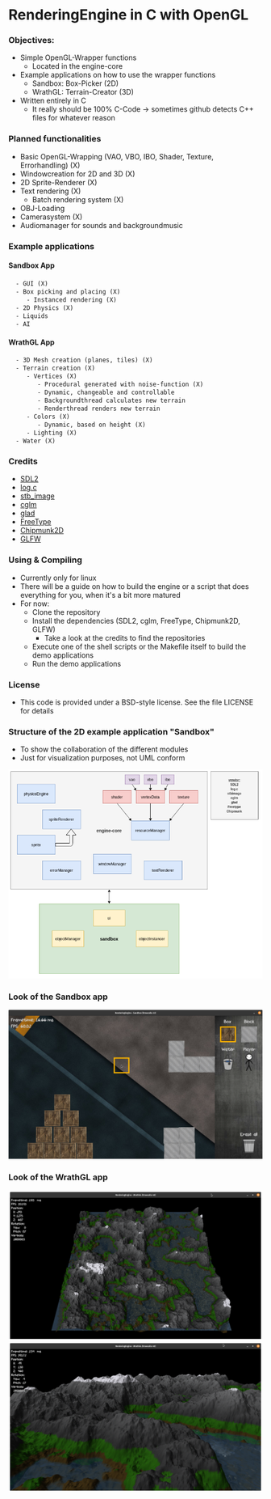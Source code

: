 # RenderingEngine in C with OpenGL

### Objectives:
   - Simple OpenGL-Wrapper functions
      - Located in the engine-core
   - Example applications on how to use the wrapper functions       
      - Sandbox: Box-Picker (2D)
      - WrathGL: Terrain-Creator (3D)  
   - Written entirely in C
      - It really should be 100% C-Code -> sometimes github detects C++ files for whatever reason

### Planned functionalities
   - Basic OpenGL-Wrapping (VAO, VBO, IBO, Shader, Texture, Errorhandling)  (X)  
   - Windowcreation for 2D and 3D (X)
   - 2D Sprite-Renderer (X)
   - Text rendering (X)
      - Batch rendering system (X)
   - OBJ-Loading
   - Camerasystem (X)
   - Audiomanager for sounds and backgroundmusic        

### Example applications   
   #### Sandbox App
      - GUI (X)
      - Box picking and placing (X)
         - Instanced rendering (X)
      - 2D Physics (X)
      - Liquids   
      - AI
   #### WrathGL App            
      - 3D Mesh creation (planes, tiles) (X)
      - Terrain creation (X)
         - Vertices (X)
            - Procedural generated with noise-function (X)
            - Dynamic, changeable and controllable
            - Backgroundthread calculates new terrain
            - Renderthread renders new terrain
         - Colors (X)
            - Dynamic, based on height (X)
         - Lighting (X)
      - Water (X)

### Credits
   - [SDL2](https://www.libsdl.org/index.php)
   - [log.c](https://github.com/rxi/log.c)
   - [stb_image](https://github.com/nothings/stb/blob/master/stb_image.h)
   - [cglm](https://github.com/recp/cglm)
   - [glad](https://github.com/Dav1dde/glad)
   - [FreeType](https://freetype.org/index.html)
   - [Chipmunk2D](https://github.com/slembcke/Chipmunk2D)
   - [GLFW](https://github.com/glfw/glfw) 

### Using & Compiling
   - Currently only for linux
   - There will be a guide on how to build the engine or a script that does everything for you, when it's a bit more matured
   - For now:   
      - Clone the repository
      - Install the dependencies (SDL2, cglm, FreeType, Chipmunk2D, GLFW) 
         - Take a look at the credits to find the repositories
      - Execute one of the shell scripts or the Makefile itself to build the demo applications
      - Run the demo applications  

### License
   - This code is provided under a BSD-style license. See the file LICENSE for details

### Structure of the 2D example application "Sandbox"
   - To show the collaboration of the different modules
   - Just for visualization purposes, not UML conform    

   ![Application structure](Structure_001.png)

### Look of the Sandbox app
   ![Sandboxlevel](Screenshot_SB_006.png)

### Look of the WrathGL app
   ![WrathGL_far](Screenshot_WR_008_far.png)
   ![WrathGL_close](Screenshot_WR_008_close.png)